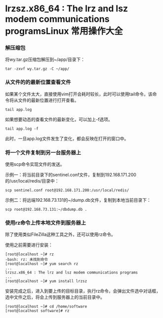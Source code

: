 # lrzsz.x86_64 : The lrz and lsz modem communications programsLinux 常用操作大全



### 解压缩包

将wy.tar.gz压缩包解压到~/app/目录下：

```shell
tar -zxvf wy.tar.gz -C ~/app/
```

### 从文件的的最新位置查看文件

如果某个文件太大，直接使用vim打开会耗时较长，此时可以使用tail命令，该命令将从文件的最新位置进行打开查看。

```shell
tail app.log
```

如果想要动态的查看文件的最新变化，可以加上-f选项。

```shell
tail app.log -f
```

此时，一旦app.log文件发生了变化，都会反映在打开的窗口中。

### 将一个文件复制到另一台服务器上

使用scp命令实现文件的发送。

示例一：将当前目录下的sentinel.conf文件，复制到192.168.171.200的/usr/local/redis/目录中：

```shell
scp sentinel.conf root@192.168.171.200:/usr/local/redis/
```

示例二：将远端192.168.73.131的~/dump.db文件，复制到本地当前目录下：

```shell
scp root@192.168.73.131:~/dbdump.db .
```



### 使用rz命令上传本地文件到服务器上

除了使用类似FileZilla这种工具之外，还可以使用rz命令。

使用之前需要进行安装：

```shell
[root@localhost ~]# rz
-bash: rz: 未找到命令
[root@localhost ~]# yum search rz
...
lrzsz.x86_64 : The lrz and lsz modem communications programs
...
[root@localhost ~]# yum install lrzsz
```

安装完成之后，进入到要上传的目标目录，执行rz命令，会弹出文件选中对话框，选中文件之后，将会上传到服务器上的当前目录中。

```shell
[root@localhost ~]# cd /home/software
[root@localhost software]# rz  
```

